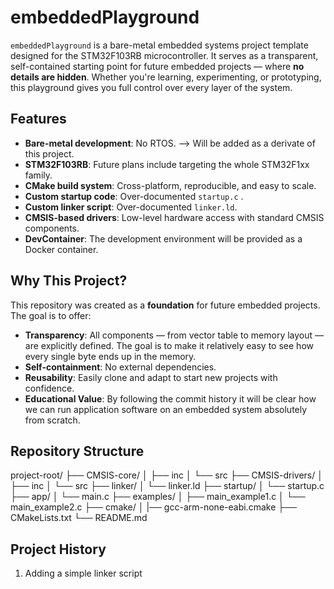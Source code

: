# embeddedPlayground

`embeddedPlayground` is a bare-metal embedded systems project template designed for the STM32F103RB microcontroller. It serves as a transparent, self-contained starting point for future embedded projects — where **no details are hidden**. Whether you're learning, experimenting, or prototyping, this playground gives you full control over every layer of the system.

## Features

- **Bare-metal development**: No RTOS. --> Will be added as a derivate of this project.
- **STM32F103RB**: Future plans include targeting the whole STM32F1xx family.
- **CMake build system**: Cross-platform, reproducible, and easy to scale.
- **Custom startup code**: Over-documented `startup.c` .
- **Custom linker script**: Over-documented `linker.ld`.
- **CMSIS-based drivers**: Low-level hardware access with standard CMSIS components.
- **DevContainer**: The development environment will be provided as a Docker container.

## Why This Project?

This repository was created as a **foundation** for future embedded projects. The goal is to offer:
- **Transparency**: All components — from vector table to memory layout — are explicitly defined. The goal is to make it relatively easy to see how every single byte ends up in the memory.
- **Self-containment**: No external dependencies. 
- **Reusability**: Easily clone and adapt to start new projects with confidence.
- **Educational Value**: By following the commit history it will be clear how we can run application software on an embedded system absolutely from scratch.

## Repository Structure
project-root/
├── CMSIS-core/
│   ├── inc
│   └── src
├── CMSIS-drivers/
│   ├── inc
│   └── src
├── linker/
│   └── linker.ld
├── startup/
│   └── startup.c
├── app/
│   └── main.c
├── examples/
│   ├── main_example1.c
│   └── main_example2.c
├── cmake/
│   |── gcc-arm-none-eabi.cmake
├── CMakeLists.txt
└── README.md


## Project History
1. Adding a simple linker script


